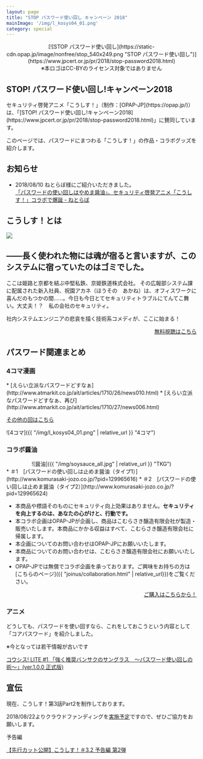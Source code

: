 ```yaml
---
layout: page
title: "STOP パスワード使い回し キャンペーン 2018"
mainImage: '/img/l_kosys04_01.png'
category: special
---
```

<div style="margin-bottom: 20px; text-align: center;" markdown="1">
[![STOP パスワード使い回し](https://static-cdn.opap.jp/image/nonfree/stop_540x249.png "STOP パスワード使い回し")](https://www.jpcert.or.jp/pr/2018/stop-password2018.html)
<div class="note">※本ロゴはCC-BYのライセンス対象ではありません</div>
</div>

<h2 class="post-title">STOP! パスワード使い回し!キャンペーン2018</h2>

<div class="slogan" markdown="1">
セキュリティ啓発アニメ「こうしす！」（制作：[OPAP-JP](https://opap.jp/)）は、「[STOP! パスワード使い回し!キャンペーン2018](https://www.jpcert.or.jp/pr/2018/stop-password2018.html)」に賛同しています。
</div>

このページでは、パスワードにまつわる「こうしす！」の作品・コラボグッズを紹介します。

## お知らせ
* 2018/08/10 ねとらぼ様にご紹介いただきました。  <br />
[「パスワードの使い回しはやめま醤油」、セキュリティ啓発アニメ「こうしす！」コラボで爆誕 - ねとらぼ](http://nlab.itmedia.co.jp/nl/articles/1808/10/news111.html)


## こうしす！とは
<div class="row">
<div markdown="1" class="col-6 textblock">
<img src="{{ site.baseurl }}/img/introduction.jpg" />
</div>
<div markdown="1" class="col-6 textblock">
<heading>
<h2 class="post-title">――長く使われた物には魂が宿ると言いますが、このシステムに宿っていたのはゴミでした。</h2>
</heading>

ここは姫路と京都を結ぶ中堅私鉄、京姫鉄道株式会社。 その広報部システム課に配属された新入社員、祝園アカネ（ほうその　あかね）は、オフィスワークに喜んだのもつかの間……。今日も今日とてセキュリティトラブルにてんてこ舞い。大丈夫！？　私の会社のセキュリティ。

社内システムエンジニアの悲哀を描く技術系コメディが、ここに始まる！
<div style="text-align: right;">
<a href="{{ "/story" | relative_url }}" class="btn"><i class="fa fa-play"></i> 無料視聴はこちら</a>
</div>
</div>
</div>


## パスワード関連まとめ

### 4コマ漫画

<div class="row" markdown="1">
<div class="col-6" markdown="1">
* [えらい立派なパスワードどすなぁ](http://www.atmarkit.co.jp/ait/articles/1710/26/news010.html)
* [えらい立派なパスワードどすなぁ、再び](http://www.atmarkit.co.jp/ait/articles/1710/27/news006.html)


<a href="http://www.atmarkit.co.jp/ait/series/7144/" class="btn">その他の回はこちら</a>
</div>
<div class="col-6" markdown="1">
![4コマ]({{ "/img/l_kosys04_01.png" | relative_url }} "4コマ")
</div>
</div>

### コラボ醤油


<div class="row" markdown="1">
<div class="col-6" markdown="1">
<div style="text-align: center;" markdown="1">
![醤油]({{ "/img/soysauce_all.jpg" | relative_url }} "TKG")
</div>
</div>
<div class="col-6" markdown="1">
* ＃1　[パスワードの使い回しは止めま醤油（タイプ1）](http://www.komurasaki-jozo.co.jp/?pid=129965616)
* ＃2　[パスワードの使い回しは止めま醤油（タイプ2）](http://www.komurasaki-jozo.co.jp/?pid=129965624)

<div class="note" markdown="1">

* 本商品や標語そのものにセキュリティ向上効果はありません。<strong>セキュリティを向上するのは、あなたの心がけと、行動です。</strong>
* 本コラボ企画はOPAP-JPが企画し、商品はこむらさき醸造有限会社が製造・販売いたします。本商品にかかる収益はすべて、こむらさき醸造有限会社に帰属します。
* 本企画についてのお問い合わせはOPAP-JPにお願いいたします。
* 本商品についてのお問い合わせは、こむらさき醸造有限会社にお願いいたします。
* OPAP-JPでは無償でコラボ企画を承っております。ご興味をお持ちの方は[こちらのページ]({{ "joinus/collaboration.html" | relative_url}})をご覧ください。
</div>

<div style="text-align: right;">
<a href="http://www.komurasaki-jozo.co.jp/?mode=cate&cbid=2408389&csid=0" class="btn"><i class="fa fa-shopping-cart"></i> ご購入はこちらから！</a>
</div>
</div>
</div>

### アニメ

<div class="row" markdown="1">
<div class="col-6" markdown="1">
どうしても、パスワードを使い回すなら、これをしておこうという内容として「コアパスワード」を紹介しました。

※今となっては若干情報が古いです
</div>
<div class="col-6" markdown="1">
<script type="application/javascript" src="https://embed.nicovideo.jp/watch/1438270234/script?w=640&h=360"></script><noscript><a href="http://www.nicovideo.jp/watch/1438270234">コウシス! LITE #1 「強く推奨バンサクのサングラス　～パスワード使い回しの術～」(ver.1.0.0 正式版)</a></noscript>
</div>
</div>

## 宣伝

現在、こうしす！第3話Part2を制作しております。

2018/08/22よりクラウドファンディングを[実施予定](https://readyfor.jp/projects/kosys-ep03-part2-2)ですので、ぜひご協力をお願いします。

予告編

<script type="application/javascript" src="https://embed.nicovideo.jp/watch/1532787244/script?w=640&h=360"></script><noscript><a href="http://www.nicovideo.jp/watch/1532787244">【先行カット公開】こうしす！＃3.2 予告編 第2弾 </a></noscript>

